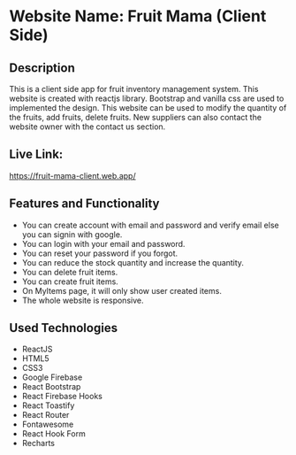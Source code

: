 # Website Name: Fruit Mama (Client Side)

## Description

This is a client side app for fruit inventory management system. This website is created with reactjs library. Bootstrap and vanilla css are used to implemented the design. This website can be used to modify the quantity of the fruits, add fruits, delete fruits. New suppliers can also contact the website owner with the contact us section.

## Live Link:

https://fruit-mama-client.web.app/

## Features and Functionality

- You can create account with email and password and verify email else you can signin with google.
- You can login with your email and password.
- You can reset your password if you forgot.
- You can reduce the stock quantity and increase the quantity.
- You can delete fruit items.
- You can create fruit items.
- On MyItems page, it will only show user created items.
- The whole website is responsive.

## Used Technologies

- ReactJS
- HTML5
- CSS3
- Google Firebase
- React Bootstrap
- React Firebase Hooks
- React Toastify
- React Router
- Fontawesome
- React Hook Form
- Recharts
